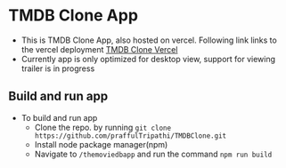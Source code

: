 # TMDB Clone App
- This is TMDB Clone App, also hosted on vercel. Following link links to the vercel deployment [TMDB Clone Vercel](https://tmdb-clone-hph180bv3-praffultripathi.vercel.app/)
- Currently app is only optimized for desktop view, support for viewing trailer is in progress

## Build and run app
- To build and run app
  - Clone the repo. by running `git clone https://github.com/praffulTripathi/TMDBClone.git`
  - Install node package manager(npm)
  - Navigate to `/themoviedbapp` and run the command `npm run build`

